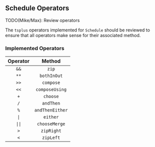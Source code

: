 ## Schedule Operators

TODO(Mike/Max): Review operators

The `tsplus` operators implemented for `Schedule` should be reviewed to ensure that all operators make sense for their associated method.

### Implemented Operators

| Operator  | Method          |
|:---------:|:---------------:|
| `&&`      | `zip`           |
| `**`      | `bothInOut`     |
| `>>`      | `compose`       |
| `<<`      | `composeUsing`  |
| `+`       | `choose`        |
| `/`       | `andThen`       |
| `%`       | `andThenEither` |
| `\|`      | `either`        |
| `\|\|`    | `chooseMerge`   |
| `>`       | `zipRight`      |
| `<`       | `zipLeft`       |
